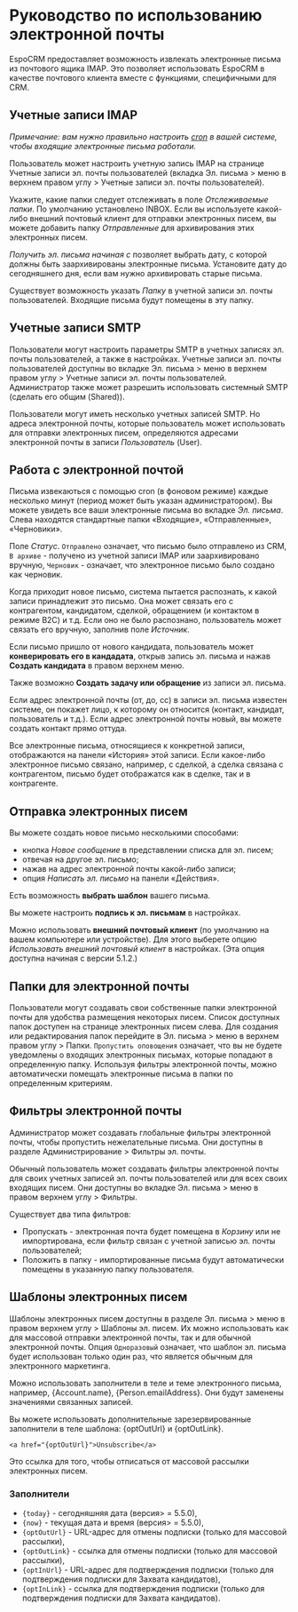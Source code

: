 # Руководство по использованию электронной почты

EspoCRM предоставляет возможность извлекать электронные письма из почтового ящика IMAP. Это позволяет использовать EspoCRM в качестве почтового клиента вместе с функциями, специфичными для CRM.

## Учетные записи IMAP

*Примечание: вам нужно правильно настроить [cron](../administration/server-configuration.md#setup-a-crontab) в вашей системе, чтобы входящие электронные письма работали.*

Пользователь может настроить учетную запись IMAP на странице Учетные записи эл. почты пользователей (вкладка Эл. письма > меню в верхнем правом углу > Учетные записи эл. почты пользователей). 

Укажите, какие папки следует отслеживать в поле *Отслеживаемые папки*. По умолчанию установлено INBOX. Если вы используете какой-либо внешний почтовый клиент для отправки электронных писем, вы можете добавить папку *Отправленные* для архивирования этих электронных писем.

*Получить эл. письма начиная с* позволяет выбрать дату, с которой должны быть заархивированы электронные письма. Установите дату до сегодняшнего дня, если вам нужно архивировать старые письма.

Существует возможность указать *Папку* в учетной записи эл. почты пользователей. Входящие письма будут помещены в эту папку.

## Учетные записи SMTP

Пользователи могут настроить параметры SMTP в учетных записях эл. почты пользователей, а также в настройках. Учетные записи эл. почты пользователей доступны во вкладке Эл. письма > меню в верхнем правом углу > Учетные записи эл. почты пользователей. Администратор также может разрешить использовать системный SMTP (сделать его общим (Shared)).

Пользователи могут иметь несколько учетных записей SMTP. Но адреса электронной почты, которые пользователь может использовать для отправки электронных писем, определяются адресами электронной почты в записи *Пользователь* (User).

## Работа с электронной почтой

Письма извекаються с помощью cron (в фоновом режиме) каждые несколько минут (период может быть указан администратором). Вы можете увидеть все ваши электронные письма во вкладке *Эл. письма*. Слева находятся стандартные папки «Входящие», «Отправленные», «Черновики».

Поле *Статус*. `Отправлено` означает, что письмо было отправлено из CRM, `В архиве` - получено из учетной записи IMAP или заархивировано вручную, `Черновик` - означает, что электронное письмо было создано как черновик.

Когда приходит новое письмо, система пытается распознать, к какой записи принадлежит это письмо. Она может связать его с контрагентом, кандидатом, сделкой, обращением (и контактом в режиме B2C) и т.д. Если оно не было распознано, пользователь может связать его вручную, заполнив поле *Источник*.

Если письмо пришло от нового кандидата, пользователь может **конверировать его в кандадата**, открыв запись эл. письма и нажав **Создать кандидата** в правом верхнем меню.

Также возможно **Создать задачу или обращение** из записи эл. письма.

Если адрес электронной почты (от, до, cc) в записи эл. письма известен системе, он покажет лицо, к которому он относится (контакт, кандидат, пользователь и т.д.). Если адрес электронной почты новый, вы можете создать контакт прямо оттуда.

Все электронные письма, относящиеся к конкретной записи, отображаются на панели «История» этой записи. Если какое-либо электронное письмо связано, например, с сделкой, а сделка связана с контрагентом, письмо будет отображатся как в сделке, так и в контрагенте.

## Отправка электронных писем

Вы можете создать новое письмо несколькими способами:
* кнопка *Новое сообщение* в представлении списка для эл. писем;
* отвечая на другое эл. письмо;
* нажав на адрес электронной почты какой-либо записи;
* опция *Написать эл. письмо* на панели «Действия».

Есть возможность **выбрать шаблон** вашего письма.

Вы можете настроить **подпись к эл. письмам** в настройках.

Можно использовать **внешний почтовый клиент** (по умолчанию на вашем компьютере или устройстве). Для этого выберете опцию *Использовать внешний почтовый клиент* в настройках. (Эта опция доступна начиная с версии 5.1.2.)

## Папки для электронной почты

Пользователи могут создавать свои собственные папки электронной почты для удобства размещения некоторых писем. Список доступных папок доступен на странице электронных писем слева. Для создания или редактирования папок перейдите в Эл. письма > меню в верхнем правом углу > Папки. `Пропустить оповощения` означает, что вы не будете уведомлены о входящих электронных письмах, которые попадают в определенную папку. Используя фильтры электронной почты, можно автоматически помещать электронные письма в папки по определенным критериям.

## Фильтры электронной почты

Администратор может создавать глобальные фильтры электронной почты, чтобы пропустить нежелательные письма. Они доступны в разделе Администрирование > Фильтры эл. почты.

Обычный пользователь может создавать фильтры электронной почты для своих учетных записей эл. почты пользователей или для всех своих входящих писем. Они доступны во вкладке Эл. письма > меню в правом верхнем углу > Фильтры.

Существует два типа фильтров:

* Пропускать - электронная почта будет помещена в *Корзину* или не импортирована, если фильтр связан с учетной записью эл. почты пользователей;
* Положить в папку - импортированные письма будут автоматически помещены в указанную папку пользователя.

## Шаблоны электронных писем

Шаблоны электронных писем доступны в разделе Эл. письма > меню в правом верхнем углу > Шаблоны эл. писем. Их можно использовать как для массовой отправки электронной почты, так и для обычной электронной почты. Опция `Одноразовый` означает, что шаблон эл. письма будет использован только один раз, что является обычным для электронного маркетинга.

Можно использовать заполнители в теле и теме электронного письма, например, {Account.name}, {Person.emailAddress}. Они будут заменены значениями связанных записей.

Вы можете использовать дополнительные зарезервированные заполнители в теле шаблона: {optOutUrl} и {optOutLink}.
```
<a href="{optOutUrl}">Unsubscribe</a>
```
Это ссылка для того, чтобы отписаться от массовой рассылки электронных писем.

### Заполнители 

* `{today}` - сегодняшняя дата (версия> = 5.5.0),
* `{now}` - текущая дата и время (версия> = 5.5.0),
* `{optOutUrl}` - URL-адрес для отмены подписки (только для массовой рассылки),
* `{optOutLink}` - ссылка для отмены подписки (только для массовой рассылки),
* `{optInUrl}` - URL-адрес для подтверждения подписки (только для подтверждения подписки для Захвата кандидатов),
* `{optInLink}` - ссылка для подтверждения подписки (только для подтверждения подписки для Захвата кандидатов).
